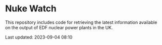 # Nuke Watch

This repository includes code for retrieving the latest information available on the output of EDF nuclear power plants in the UK.

Last updated: 2023-09-04 08:10